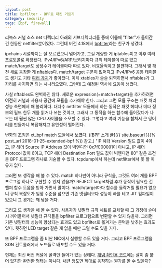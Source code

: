 ```yaml
---
layout: post
title: bpfilter - BPF로 패킷 거르기
category: security
tags: [bpf, firewall]
---
```

리눅스 커널 소스 net 디렉터리 아래의 서브디렉터리들 중에 이름에 "filter"가 들어간 건 한동안 netfilter뿐이었다. 그런데 버전 4.18에서 [bpfilter](https://lwn.net/Articles/747551/)라는 친구가 생겼다.

ipchains 시절까지는 잘 모르겠으니 넘어가고, 그걸 개량한 게 iptables이고 이후 여러 프로토콜로 확장됐다. IPv4/IPv6/ARP/브리지마다 규칙 테이블이 따로 있고 match/target도 상당수가 테이블마다 따로 있다. 비효율적이고 불편하다. 그래서 몇 해 전 새로 등장한 게 [nftables](https://www.netfilter.org/projects/nftables/index.html)다. match/target 구분이 없어지고 IPv4/IPv6 공통 테이블도 생기고 기타 [여러 가지](https://wiki.nftables.org/wiki-nftables/index.php/Main_differences_with_iptables)가 좋아졌다. 이제 xtables가 슬슬 퇴역하면서 nftables가 그 자리를 차지하면 되는 시나리오였다. 그런데 그 예정된 역사에 요동이 생겼다.

사실 nftables도 완벽하진 않다. 새로운 expression(=match+target)을 추가하려면 여전히 커널과 사용자 공간에 모듈을 추가해야 한다. 그리고 그런 모듈 구조는 패킷 처리 성능 측면에서 꽤 불리하다. 대다수 netfilter 모듈에서 하는 동작은 패킷 헤더나 메타 정보의 필드 한두 개를 읽거나 쓰는 것이고, 그래서 그 동작을 하는 함수에 들어갔다가 나오는 데 훨씬 많은 CPU 사이클을 소모할 수 있다. 그렇다고 여러 기능을 합쳐서 큰 덩어리를 만들자니 복잡해지고 유연성이 떨어진다.

변화의 조짐은 xt_bpf match 모듈에서 보였다. ([BPF 소개 글]({{ site.baseurl }}{% post_url 2018-01-25-extended-bpf %}) 참고.) "IP 헤더 Version 필드 값이 4이고, IP 헤더 Source IP Address 값이 빅엔디언 0x7f000001이 아니고, IP 헤더 Protocol 값이 6이고, TCP 헤더 Destination Port 필드 값이 빅엔디언 80" 같은 조건을 BPF 프로그램 하나로 기술할 수 있다. tcpdump에서 하는데 netfilter에서 못 할 이유가 없다.

그러면 또 생각을 해 볼 수 있다. match 하나만이 아니라 규칙을, 그것도 여러 개를 BPF 프로그램 하나로 구현할 수 있지 않을까? REJECT target처럼 추가 동작이 필요한 건 헬퍼 함수 도움을 받아 가면서 말이다. match/target마다 함수를 들락거릴 필요가 없으니 규칙 복잡도가 일정 수준을 넘으면 기존 넷필터보다 성능이 빠를 테고 JIT 컴파일이 있으니 그 경계는 꽤 낮을 거다.

그리고 또 생각을 해 볼 수 있다. 사용자가 넷필터 규칙 세트를 교체할 때 그 과정에 슬며시 끼어들어서 넷필터 규칙들을 bpfilter 프로그램으로 변환할 수 있지 않을까. 그러면 기존 넷필터의 성능이 향상되는 효과도 있고 bpfilter로 옮겨가는 문턱을 낮추는 효과도 있다. 뭣하면 LED target 같은 게 없을 때만 그럴 수도 있을 거다.

또 BPF 프로그램을 좀 비싼 NIC에서 실행할 수도 있을 거다. 그리고 BPF 프로그램을 SDN 컨트롤러에서 노드들로 배포할 수도 있을 거다.

현재는 최신 버전 커널에 골격만 들어가 있는 상태다. [개념 확인용 코드](https://git.kernel.org/pub/scm/linux/kernel/git/ast/bpf.git/tree/net/bpfilter?h=bpfilter)에는 살이 좀 붙어 있지만 완전한 형태는 아니다. 내년 정도면 제대로 동작하는 뭔가를 볼 수 있을까?
